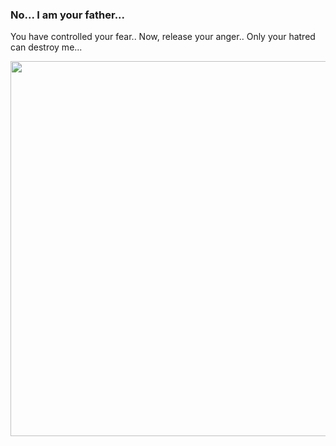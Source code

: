 ### No... I am your father...

You have controlled your fear.. Now, release your anger.. Only your hatred can destroy me...
<p align="center">
  <img width="1000" height="600" resolution="2000" src="https://i.makeagif.com/media/3-15-2017/DrqwZd.gif">
</p>

<!--

**AlpKemalDonmez/AlpKemalDonmez** is a ✨ _special_ ✨ repository because its `README.md` (this file) appears on your GitHub profile.

Here are some ideas to get you started:

- 🔭 I’m currently working on ...
- 🌱 I’m currently learning ...
- 👯 I’m looking to collaborate on ...
- 🤔 I’m looking for help with ...
-  Ask me about ...
- 📫 How to reach me: ...
- 😄 Pronouns: ...
- ⚡ Fun fact: ...
-->
